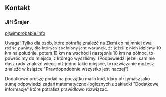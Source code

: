## Kontakt

### Jiří Šrajer

[pl@improbable.info](mailto:pl@improbable.info)

Uwaga! Tylko dla osób, które potrafią znaleźć na Ziemi
co najmniej dwa różne punkty, dla których spełniony jest warunek, że jeżeli
z nich idziemy 10 km na południe, potem 10 km na wschód
i następnie 10 km na północ, to powrócimy do miejsca,
z którego wyszliśmy.
(Podpowiedź: jeżeli sam nie dasz rady znaleźć więcej niż
jedno takie miejsce, to rozwiązanie możesz znaleźć w książce
"Prawdopodobnie wszystko jest inaczej")

Dodatkowo proszę podać na początku maila kod, który otrzymasz jako sumę odpowiedzi
zadań matematyczno-logicznych z zakładki "Dodatkowe informacje"
które potrafisz prawidłowo rozwiązać.
